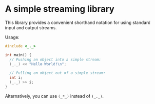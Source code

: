 # A simple streaming library

This library provides a convenient shorthand notation for using standard input and output streams.

Usage:

```c++
#include <_._>

int main() {
  // Pushing an object into a simple stream:
  (_._) << "Hello World!\n";
  
  // Pulling an object out of a simple stream:
  int i;
  (_._) >> i;
}
```

Alternatively, you can use `(_*_)` instead of `(_._)`.
